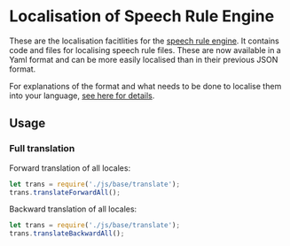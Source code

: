 # Localisation of Speech Rule Engine

These are the localisation facitlities for the [speech rule
engine](https://speechruleengine.org).  It contains code and files for
localising speech rule files. These are now available in a Yaml format and can
be more easily localised than in their previous JSON format.

For explanations of the format and what needs to be done to localise them into
your language, [see here for details](yaml.md).


## Usage

### Full translation

Forward translation of all locales:

``` javascript
let trans = require('./js/base/translate');
trans.translateForwardAll();
```

Backward translation of all locales:

``` javascript
let trans = require('./js/base/translate');
trans.translateBackwardAll();
```

